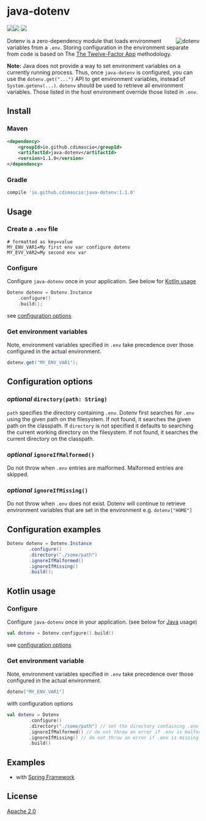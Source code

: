 # java-dotenv 

![](https://img.shields.io/badge/build-passing-green.svg)![](https://img.shields.io/badge/tests-passing-green.svg) ![](https://img.shields.io/badge/license-Apache%202.0-blue.svg)

<img src="https://raw.githubusercontent.com/cdimascio/java-dotenv/master/assets/java-dotenv.png" alt="dotenv" align="right" /> 

Dotenv is a zero-dependency module that loads environment variables from a `.env`. Storing configuration in the environment separate from code is based on The [The Twelve-Factor App](http://12factor.net/config) methodology.

**Note:** Java does not provide a way to set environment variables on a currently running process. Thus, once `java-dotenv` is configured, you can use the `dotenv.get("...")` API to get environment variables, instead of `System.getenv(...)`. `dotenv`  should be used to retrieve all environment variables. Those listed in the host environment override those listed in `.env`.  
## Install

### Maven 
```xml
<dependency>
    <groupId>io.github.cdimascio</groupId>
    <artifactId>java-dotenv</artifactId>
    <version>1.1.0</version>
</dependency>
```

### Gradle

```groovy
compile 'io.github.cdimascio:java-dotenv:1.1.0'
```


## Usage

### Create a `.env` file

```dosini
# formatted as key=value
MY_ENV_VAR1=My first env var configure dotenv
MY_EVV_VAR2=My second env var
```

### Configure
Configure `java-dotenv` once in your application. 
See below for [Kotlin usage](#kotlin-usage)

```kotlin
Dotenv dotenv = Dotenv.Instance
    .configure()
    .build();
```

see [configuration options](#configuration-options)

### Get environment variables
Note, environment variables specified in `.env` take precedence over those configured in the actual environment.

```java
dotenv.get("MY_ENV_VAR1");
```

## Configuration options

### *optional* `directory(path: String)` 
`path` specifies the directory containing `.env`. Dotenv first searches for `.env` using the given path on the filesystem. If not found, it searches the given path on the classpath. If `directory` is not specified it defaults to searching the current working directory on the filesystem. If not found, it searches the current directory on the classpath.

### *optional* `ignoreIfMalformed()`

Do not throw when `.env` entries are malformed. Malformed entries are skipped.

### *optional* `ignoreIfMissing()` 

Do not throw when `.env` does not exist. Dotenv will continue to retrieve environment variables that are set in the environment e.g. `dotenv["HOME"]`

## Configuration examples

```java
Dotenv dotenv = Dotenv.Instance
        .configure()
        .directory("./some/path")
        .ignoreIfMalformed()
        .ignoreIfMissing()
        .build();
```

## Kotlin usage

### Configure

Configure `java-dotenv` once in your application. (see below for [Java](#configure-(using-java-8)) usage)

```kotlin
val dotenv = Dotenv.configure().build()
```

see [configuration options](#configuration-options)
	
### Get environment variable
Note, environment variables specified in `.env` take precedence over those configured in the actual environment.

```kotlin
dotenv["MY_ENV_VAR1"]
```

with configuration options

```kotlin
val dotenv = Dotenv
        .configure()
        .directory("./some/path") // set the directory containing .env
        .ignoreIfMalformed() // do not throw an error if .env is malformed
        .ignoreIfMissing() // do not throw an error if .env is missing
        .build()
```

## Examples

- with [Spring Framework](https://github.com/cdimascio/kotlin-swagger-spring-functional-template) 

## License

[Apache 2.0](https://www.apache.org/licenses/LICENSE-2.0)